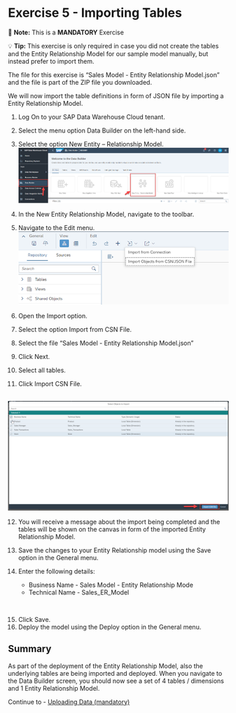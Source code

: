# Exercise 5 - Importing Tables

:memo: **Note:** This is a <strong>MANDATORY</strong>  Exercise

:bulb: **Tip:** This exercise is only required in case you did not create the tables and the Entity Relationship Model for our sample model manually, but instead prefer to import them.

The file for this exercise is “Sales Model - Entity Relationship Model.json” and the file is part of the ZIP file you downloaded.

We will now import the table definitions in form of JSON file by importing a Entity Relationship Model.
1. Log On to your SAP Data Warehouse Cloud tenant.
2. Select the menu option Data Builder on the left-hand side.
3. Select the option New Entity – Relationship Model.
<br>![](images/00_00_0041.png) 

4. In the New Entity Relationship Model, navigate to the toolbar.

5. Navigate to the Edit menu.
<br>![](images/00_00_0051.png) 

6. Open the Import option.
7. Select the option Import from CSN File.
8. Select the file “Sales Model - Entity Relationship Model.json”
9. Click Next.
10. Select all tables.
11. Click Import CSN File.

<br>![](images/00_00_0052.png) 

12. You will receive a message about the import being completed and the tables will be shown on the canvas in form of the imported Entity Relationship Model.

13. Save the changes to your Entity Relationship model using the Save option in the General menu.

14. Enter the following details:<br><ul><li>Business Name - Sales Model - Entity Relationship Mode</li><li>Technical Name - Sales_ER_Model
<br>  
  
15. Click Save.
16. Deploy the model using the Deploy option in the General menu.

## Summary

As part of the deployment of the Entity Relationship Model, also the underlying tables are being imported and deployed. When you navigate to the Data Builder screen, you should now see a set of 4 tables / dimensions and 1 Entity Relationship Model.

Continue to - [Uploading Data (mandatory) ](../ex06/README.md)
